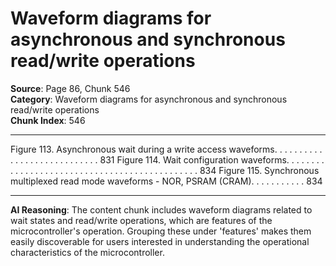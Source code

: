 # Waveform diagrams for asynchronous and synchronous read/write operations

**Source**: Page 86, Chunk 546  
**Category**: Waveform diagrams for asynchronous and synchronous read/write operations  
**Chunk Index**: 546

---

Figure 113. Asynchronous wait during a write access waveforms. . . . . . . . . . . . . . . . . . . . . . . . . . . . 831
Figure 114. Wait configuration waveforms. . . . . . . . . . . . . . . . . . . . . . . . . . . . . . . . . . . . . . . . . . . . . . 834
Figure 115. Synchronous multiplexed read mode waveforms - NOR, PSRAM (CRAM). . . . . . . . . . . 834

---

**AI Reasoning**: The content chunk includes waveform diagrams related to wait states and read/write operations, which are features of the microcontroller's operation. Grouping these under 'features' makes them easily discoverable for users interested in understanding the operational characteristics of the microcontroller.
